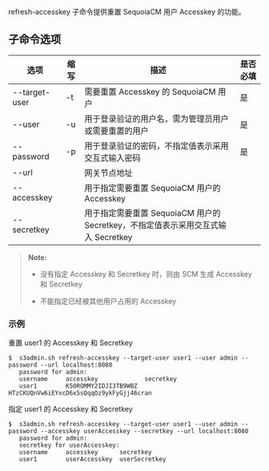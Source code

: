 refresh-accesskey 子命令提供重置 SequoiaCM 用户 Accesskey 的功能。

## 子命令选项 ##

| 选项            |缩写 | 描述                                                       |是否必填|
|---------------|---|----------------------------------------------------------|--------|
| --target-user | -t  | 需要重置 Accesskey 的 SequoiaCM 用户                            |是|
| --user        |-u | 用于登录验证的用户名，需为管理员用户或需要重置的用户                               |是|
| --password    |-p | 用于登录验证的密码，不指定值表示采用交互式输入密码                                |是|
| --url         |   | 网关节点地址                                                   |
| --accesskey   |   | 用于指定需要重置 SequoiaCM 用户的 Accesskey                         |
| --secretkey   |   | 用于指定需要重置 SequoiaCM 用户的 Secretkey，不指定值表示采用交互式输入 Secretkey |

> **Note:**
> 
> - 没有指定 Accesskey 和 Secretkey 时，则由 SCM 生成 Accesskey 和 Secretkey
> 
> - 不能指定已经被其他用户占用的 Accesskey

### 示例 ###

重置 user1 的 Accesskey 和 Secretkey

   ```lang-javascript
   $  s3admin.sh refresh-accesskey --target-user user1 --user admin --password --url localhost:8080
      password for admin: 
      username     accesskey             secretkey
      user1        K50ROMMY2IDJI3TB9WBZ  HTzCKUQnVw6iEYxcD6x5sQqqOz9ykFyGjj46cran
   ```

指定 user1 的 Accesskey 和 Secretkey

   ```lang-javascript
   $  s3admin.sh refresh-accesskey --target-user user1 --user admin --password --accesskey userAccesskey --secretkey --url localhost:8080
      password for admin: 
      secretkey for userAccesskey: 
      username     accesskey      secretkey
      user1        userAccesskey  userSecretkey
   ```
